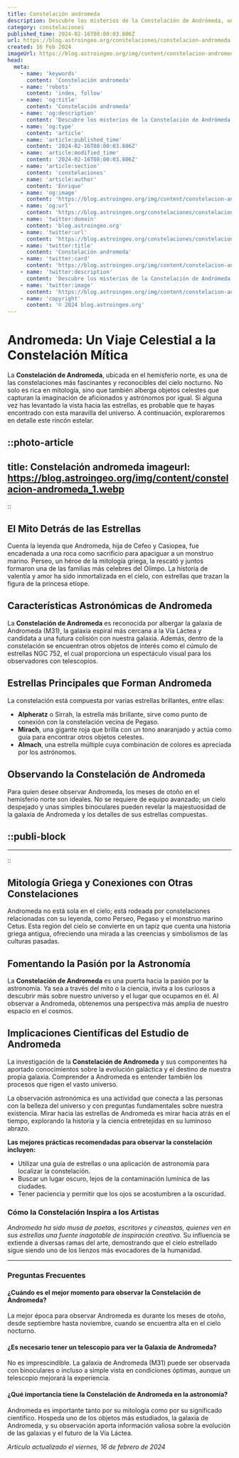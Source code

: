 ```yaml
---
title: Constelación andromeda
description: Descubre los misterios de la Constelación de Andrómeda, un universo de estrellas y mitología a un clic de distancia. Explora su belleza celestial.
category: constelaciones
published_time: 2024-02-16T08:00:03.806Z
url: https://blog.astroingeo.org/constelaciones/constelacion-andromeda
created: 16 Feb 2024
imageUrl: https://blog.astroingeo.org/img/content/constelacion-andromeda_1.webp
head:
  meta:
    - name: 'keywords'
      content: 'Constelación andromeda'
    - name: 'robots'
      content: 'index, follow'
    - name: 'og:title'
      content: 'Constelación andromeda'
    - name: 'og:description'
      content: 'Descubre los misterios de la Constelación de Andrómeda, un universo de estrellas y mitología a un clic de distancia. Explora su belleza celestial.'
    - name: 'og:type'
      content: 'article'
    - name: 'article:published_time'
      content: '2024-02-16T08:00:03.806Z'
    - name: 'article:modified_time'
      content: '2024-02-16T08:00:03.806Z'
    - name: 'article:section'
      content: 'constelaciones'
    - name: 'article:author'
      content: 'Enrique'
    - name: 'og:image'
      content: 'https://blog.astroingeo.org/img/content/constelacion-andromeda_1.webp'
    - name: 'og:url'
      content: 'https://blog.astroingeo.org/constelaciones/constelacion-andromeda'
    - name: 'twitter:domain'
      content: 'blog.astroingeo.org'
    - name: 'twitter:url'
      content: 'https://blog.astroingeo.org/constelaciones/constelacion-andromeda'
    - name: 'twitter:title'
      content: 'Constelación andromeda'
    - name: 'twitter:card'
      content: 'https://blog.astroingeo.org/img/content/constelacion-andromeda_1.webp'
    - name: 'twitter:description'
      content: 'Descubre los misterios de la Constelación de Andrómeda, un universo de estrellas y mitología a un clic de distancia. Explora su belleza celestial.'
    - name: 'twitter:image'
      content: 'https://blog.astroingeo.org/img/content/constelacion-andromeda_1.webp'
    - name: 'copyright'
      content: '© 2024 blog.astroingeo.org'
---
```

# Andromeda: Un Viaje Celestial a la Constelación Mítica

La **Constelación de Andromeda**, ubicada en el hemisferio norte, es una de las constelaciones más fascinantes y reconocibles del cielo nocturno. No solo es rica en mitología, sino que también alberga objetos celestes que capturan la imaginación de aficionados y astrónomos por igual. Si alguna vez has levantado la vista hacia las estrellas, es probable que te hayas encontrado con esta maravilla del universo. A continuación, exploraremos en detalle este rincón estelar.


::photo-article
---
title: Constelación andromeda
imageurl: https://blog.astroingeo.org/img/content/constelacion-andromeda_1.webp
---
::


## El Mito Detrás de las Estrellas

Cuenta la leyenda que Andromeda, hija de Cefeo y Casiopea, fue encadenada a una roca como sacrificio para apaciguar a un monstruo marino. Perseo, un héroe de la mitología griega, la rescató y juntos formaron una de las familias más celebres del Olimpo. La historia de valentía y amor ha sido inmortalizada en el cielo, con estrellas que trazan la figura de la princesa etíope.

## Características Astronómicas de Andromeda

La **Constelación de Andromeda** es reconocida por albergar la galaxia de Andromeda (M31), la galaxia espiral más cercana a la Vía Láctea y candidata a una futura colisión con nuestra galaxia. Además, dentro de la constelación se encuentran otros objetos de interés como el cúmulo de estrellas NGC 752, el cual proporciona un espectáculo visual para los observadores con telescopios.

## Estrellas Principales que Forman Andromeda

La constelación está compuesta por varias estrellas brillantes, entre ellas:

- **Alpheratz** o Sirrah, la estrella más brillante, sirve como punto de conexión con la constelación vecina de Pegaso.
- **Mirach**, una gigante roja que brilla con un tono anaranjado y actúa como guía para encontrar otros objetos celestes.
- **Almach**, una estrella múltiple cuya combinación de colores es apreciada por los astrónomos.

## Observando la Constelación de Andromeda

Para quien desee observar Andromeda, los meses de otoño en el hemisferio norte son ideales. No se requiere de equipo avanzado; un cielo despejado y unas simples binoculares pueden revelar la majestuosidad de la galaxia de Andromeda y los detalles de sus estrellas compuestas.


  ::publi-block
  ---
  ---
  ::
  
  
## Mitología Griega y Conexiones con Otras Constelaciones

Andromeda no está sola en el cielo; está rodeada por constelaciones relacionadas con su leyenda, como Perseo, Pegaso y el monstruo marino Cetus. Esta región del cielo se convierte en un tapiz que cuenta una historia griega antigua, ofreciendo una mirada a las creencias y simbolismos de las culturas pasadas.

## Fomentando la Pasión por la Astronomía

La **Constelación de Andromeda** es una puerta hacia la pasión por la astronomía. Ya sea a través del mito o la ciencia, invita a los curiosos a descubrir más sobre nuestro universo y el lugar que ocupamos en él. Al observar a Andromeda, obtenemos una perspectiva más amplia de nuestro espacio en el cosmos.

## Implicaciones Científicas del Estudio de Andromeda

La investigación de la **Constelación de Andromeda** y sus componentes ha aportado conocimientos sobre la evolución galáctica y el destino de nuestra propia galaxia. Comprender a Andromeda es entender también los procesos que rigen el vasto universo.

La observación astronómica es una actividad que conecta a las personas con la belleza del universo y con preguntas fundamentales sobre nuestra existencia. Mirar hacia las estrellas de Andromeda es mirar hacia atrás en el tiempo, explorando la historia y la ciencia entretejidas en su luminoso abrazo.

**Las mejores prácticas recomendadas para observar la constelación incluyen:**

- Utilizar una guía de estrellas o una aplicación de astronomía para localizar la constelación.
- Buscar un lugar oscuro, lejos de la contaminación lumínica de las ciudades.
- Tener paciencia y permitir que los ojos se acostumbren a la oscuridad.

### Cómo la Constelación Inspira a los Artistas

*Andromeda ha sido musa de poetas, escritores y cineastas, quienes ven en sus estrellas una fuente inagotable de inspiración creativa*. Su influencia se extiende a diversas ramas del arte, demostrando que el cielo estrellado sigue siendo uno de los lienzos más evocadores de la humanidad.

---

### Preguntas Frecuentes

#### ¿Cuándo es el mejor momento para observar la Constelación de Andromeda?
La mejor época para observar Andromeda es durante los meses de otoño, desde septiembre hasta noviembre, cuando se encuentra alta en el cielo nocturno.

#### ¿Es necesario tener un telescopio para ver la Galaxia de Andromeda?
No es imprescindible. La galaxia de Andromeda (M31) puede ser observada con binoculares o incluso a simple vista en condiciones óptimas, aunque un telescopio mejorará la experiencia.

#### ¿Qué importancia tiene la Constelación de Andromeda en la astronomía?
Andromeda es importante tanto por su mitología como por su significado científico. Hospeda uno de los objetos más estudiados, la galaxia de Andromeda, y su observación aporta información valiosa sobre la evolución de las galaxias y el futuro de la Vía Láctea.

_Artículo actualizado el viernes, 16 de febrero de 2024_